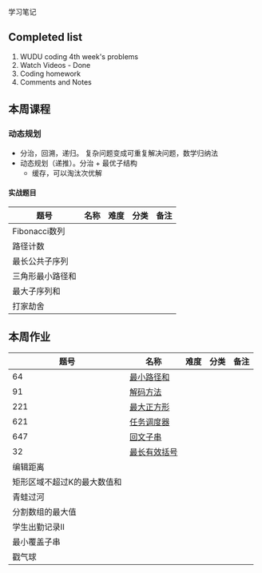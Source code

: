 学习笔记

## Completed list
1. WUDU coding 4th week's problems
1. Watch Videos - Done
1. Coding homework
1. Comments and Notes

## 本周课程

### 动态规划

- 分治，回溯，递归。 复杂问题变成可重复解决问题，数学归纳法
- 动态规划（递推）。分治 + 最优子结构
  - 缓存，可以淘汰次优解

#### 实战题目

| 题号 | 名称 | 难度 | 分类 | 备注 |
| --- | --- | --- | --- | --- |
| Fibonacci数列  |
| 路径计数 |
| 最长公共子序列 |
| 三角形最小路径和 |
| 最大子序列和|
| 打家劫舍|


## 本周作业

| 题号 | 名称 | 难度 | 分类 | 备注 |
| --- | --- | --- | --- | --- |
|64|[最小路径和](MinPathSum.java)|
|91|[解码方法](DecodeWays.java)|
|221 |[最大正方形](MaxSquare.java)|
|621|[任务调度器](TaskScheduler.java)|
|647|[回文子串](PalindromicSubstrings.java)|
|32|[最长有效括号](LongestParentheses.java)|
|编辑距离|
|矩形区域不超过K的最大数值和|
|青蛙过河|
|分割数组的最大值|
|学生出勤记录II|
|最小覆盖子串|
|戳气球|